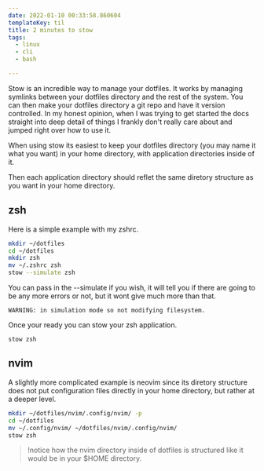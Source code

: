 ```yaml
---
date: 2022-01-10 00:33:58.860604
templateKey: til
title: 2 minutes to stow
tags:
  - linux
  - cli
  - bash

---
```


Stow is an incredible way to manage your dotfiles.  It works by managing
symlinks between your dotfiles directory and the rest of the system.  You can
then make your dotfiles directory a git repo and have it version controlled.  In
my honest opinion, when I was trying to get started the docs straight into deep
detail of things I frankly don't really care about and jumped right over how to
use it.

When using stow its easiest to keep your dotfiles directory (you may name it
what you want) in your home directory, with application directories inside of
it.

Then each application directory should reflet the same diretory structure as you
want in your home directory.

## zsh

Here is a simple example with my zshrc.

``` bash
mkdir ~/dotfiles
cd ~/dotfiles
mkdir zsh
mv ~/.zshrc zsh
stow --simulate zsh
```

You can pass in the --simulate if you wish, it will tell you if there are going
to be any more errors or not, but it wont give much more than that.

```
WARNING: in simulation mode so not modifying filesystem.
```

Once your ready you can stow your zsh application.

```
stow zsh
```

## nvim

A slightly more complicated example is neovim since its diretory structure does
not put configuration files directly in your home directory, but rather at a
deeper level.

``` bash
mkdir ~/dotfiles/nvim/.config/nvim/ -p
cd ~/dotfiles
mv ~/.config/nvim/ ~/dotfiles/nvim/.config/nvim/
stow zsh
```

> !notice how the nvim directory inside of dotfiles is structured like it would
> be in your $HOME directory.
